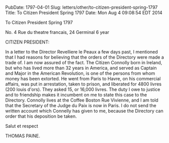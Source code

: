 PubDate: 1797-04-01
Slug: letters/other/to-citizen-president-spring-1797
Title: To Citizen President  Spring 1797
Date: Mon Aug  4 09:08:54 EDT 2014

   To Citizen President  Spring 1797

   No. 4 Rue du theatre francais, 24 Germinal 6 year

   CITIZEN PRESIDENT:

   In a letter to the Director Revelliere le Peaux a few days past, I
   mentioned that I had reasons for believing that the orders of the
   Directory were made a trade of. I am now assured of the fact. The Citizen
   Connolly born in Ireland, but who has lived more than 32 years in America,
   and served as Captain and Major in the American Revolution, is one of the
   persons from whom money has been extorted. He went from Paris to Havre, on
   his commercial affairs, was put in arrestation, taken to prison, and
   liberated for 4800 livres (200 louis d'ors). They asked 15, or 16,000
   livres. The duty I owe to justice and to friendship makes it incumbent on
   me to state this case to the Directory. Connolly lives at the Coffee
   Boston Rue Vivienne, and I am told that the Secretary of the Judge du Paix
   is now in Paris. I do not send the written account which Connelly has
   given to me, because the Directory can order that his deposition be taken.

   Salut et respect

   THOMAS PAINE.



